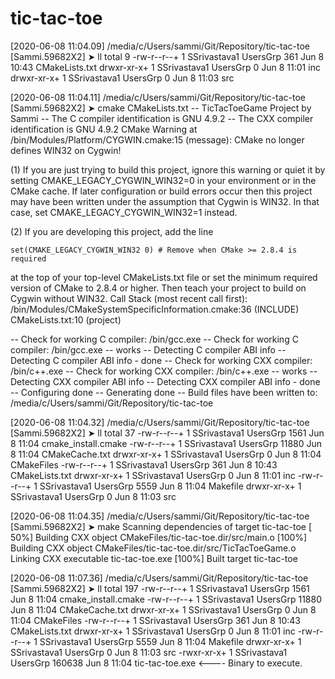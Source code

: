 # tic-tac-toe

[2020-06-08 11:04.09]  /media/c/Users/sammi/Git/Repository/tic-tac-toe
[Sammi.59682X2] ➤ ll
total 9
-rw-r--r--+ 1 SSrivastava1 UsersGrp 361 Jun  8 10:43 CMakeLists.txt
drwxr-xr-x+ 1 SSrivastava1 UsersGrp   0 Jun  8 11:01 inc
drwxr-xr-x+ 1 SSrivastava1 UsersGrp   0 Jun  8 11:03 src

[2020-06-08 11:04.11]  /media/c/Users/sammi/Git/Repository/tic-tac-toe
[Sammi.59682X2] ➤ cmake CMakeLists.txt
-- TicTacToeGame Project by Sammi
-- The C compiler identification is GNU 4.9.2
-- The CXX compiler identification is GNU 4.9.2
CMake Warning at /bin/Modules/Platform/CYGWIN.cmake:15 (message):
  CMake no longer defines WIN32 on Cygwin!

  (1) If you are just trying to build this project, ignore this warning or
  quiet it by setting CMAKE_LEGACY_CYGWIN_WIN32=0 in your environment or in
  the CMake cache.  If later configuration or build errors occur then this
  project may have been written under the assumption that Cygwin is WIN32.
  In that case, set CMAKE_LEGACY_CYGWIN_WIN32=1 instead.

  (2) If you are developing this project, add the line

    set(CMAKE_LEGACY_CYGWIN_WIN32 0) # Remove when CMake >= 2.8.4 is required

  at the top of your top-level CMakeLists.txt file or set the minimum
  required version of CMake to 2.8.4 or higher.  Then teach your project to
  build on Cygwin without WIN32.
Call Stack (most recent call first):
  /bin/Modules/CMakeSystemSpecificInformation.cmake:36 (INCLUDE)
  CMakeLists.txt:10 (project)


-- Check for working C compiler: /bin/gcc.exe
-- Check for working C compiler: /bin/gcc.exe -- works
-- Detecting C compiler ABI info
-- Detecting C compiler ABI info - done
-- Check for working CXX compiler: /bin/c++.exe
-- Check for working CXX compiler: /bin/c++.exe -- works
-- Detecting CXX compiler ABI info
-- Detecting CXX compiler ABI info - done
-- Configuring done
-- Generating done
-- Build files have been written to: /media/c/Users/sammi/Git/Repository/tic-tac-toe

[2020-06-08 11:04.32]  /media/c/Users/sammi/Git/Repository/tic-tac-toe
[Sammi.59682X2] ➤ ll
total 37
-rw-r--r--+ 1 SSrivastava1 UsersGrp  1561 Jun  8 11:04 cmake_install.cmake
-rw-r--r--+ 1 SSrivastava1 UsersGrp 11880 Jun  8 11:04 CMakeCache.txt
drwxr-xr-x+ 1 SSrivastava1 UsersGrp     0 Jun  8 11:04 CMakeFiles
-rw-r--r--+ 1 SSrivastava1 UsersGrp   361 Jun  8 10:43 CMakeLists.txt
drwxr-xr-x+ 1 SSrivastava1 UsersGrp     0 Jun  8 11:01 inc
-rw-r--r--+ 1 SSrivastava1 UsersGrp  5559 Jun  8 11:04 Makefile
drwxr-xr-x+ 1 SSrivastava1 UsersGrp     0 Jun  8 11:03 src

[2020-06-08 11:04.35]  /media/c/Users/sammi/Git/Repository/tic-tac-toe
[Sammi.59682X2] ➤ make
Scanning dependencies of target tic-tac-toe
[ 50%] Building CXX object CMakeFiles/tic-tac-toe.dir/src/main.o
[100%] Building CXX object CMakeFiles/tic-tac-toe.dir/src/TicTacToeGame.o
Linking CXX executable tic-tac-toe.exe
[100%] Built target tic-tac-toe

[2020-06-08 11:07.36]  /media/c/Users/sammi/Git/Repository/tic-tac-toe
[Sammi.59682X2] ➤ ll
total 197
-rw-r--r--+ 1 SSrivastava1 UsersGrp   1561 Jun  8 11:04 cmake_install.cmake
-rw-r--r--+ 1 SSrivastava1 UsersGrp  11880 Jun  8 11:04 CMakeCache.txt
drwxr-xr-x+ 1 SSrivastava1 UsersGrp      0 Jun  8 11:04 CMakeFiles
-rw-r--r--+ 1 SSrivastava1 UsersGrp    361 Jun  8 10:43 CMakeLists.txt
drwxr-xr-x+ 1 SSrivastava1 UsersGrp      0 Jun  8 11:01 inc
-rw-r--r--+ 1 SSrivastava1 UsersGrp   5559 Jun  8 11:04 Makefile
drwxr-xr-x+ 1 SSrivastava1 UsersGrp      0 Jun  8 11:03 src
-rwxr-xr-x+ 1 SSrivastava1 UsersGrp 160638 Jun  8 11:04 tic-tac-toe.exe   <---- Binary to execute.
